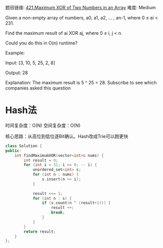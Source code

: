 题目链接: [421.Maximum XOR of Two Numbers in an Array][1]
难度: Medium

Given a non-empty array of numbers, a0, a1, a2, … , an-1, where 0 ≤ ai < 231.

Find the maximum result of ai XOR aj, where 0 ≤ i, j < n.

Could you do this in O(n) runtime?

Example:

Input: [3, 10, 5, 25, 2, 8]

Output: 28

Explanation: The maximum result is 5 ^ 25 = 28.
Subscribe to see which companies asked this question

# Hash法
时间复杂度：O(N)
空间复杂度：O(N)

核心思路：从高位到低位逐Bit确认。Hash改成Trie可以跑更快

```cpp
class Solution {
public:
    int findMaximumXOR(vector<int>& nums) {
        int result = 0;
        for (int i = 31; i >= 0; -- i) {
            unordered_set<int> s;
            for (int n : nums) {
                s.insert(n >> i);
            }
            
            result <<= 1;
            for (int n : s) {
                if (s.count(n ^ (result+1))) {
                    result ++;
                    break;
                }
            }
        }
        return result;
    }
};
```

[1]: https://leetcode.com/problems/maximum-xor-of-two-numbers-in-an-array
